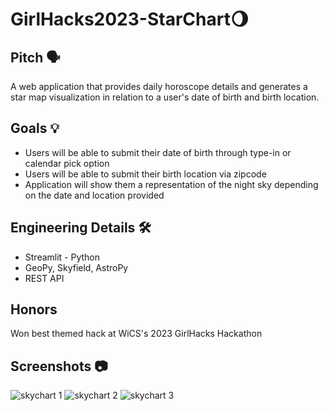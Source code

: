 # GirlHacks2023-StarChart🌖

## Pitch 🗣️
A web application that provides daily horoscope details and generates a star map visualization in relation to a user's date of birth and birth location.

## Goals 💡
- Users will be able to submit their date of birth through type-in or calendar pick option
- Users will be able to submit their birth location via zipcode
- Application will show them a representation of the night sky depending on the date and location provided 

## Engineering Details 🛠️
- Streamlit - Python
- GeoPy, Skyfield, AstroPy
- REST API
  
## Honors
Won best themed hack at WiCS's 2023 GirlHacks Hackathon

## Screenshots 📷
![skychart 1](https://github.com/jennatnguyen/GirlHacks2023-StarChart/assets/145524606/d0f3ae46-7057-4229-9f3d-1a8be01c71c3)
![skychart 2](https://github.com/jennatnguyen/GirlHacks2023-StarChart/assets/145524606/e7c6022c-d0af-41f8-9a63-df9de16503de)
![skychart 3](https://github.com/jennatnguyen/GirlHacks2023-StarChart/assets/145524606/000e6136-8bd2-4cec-8f70-28b68dee8a0d)
